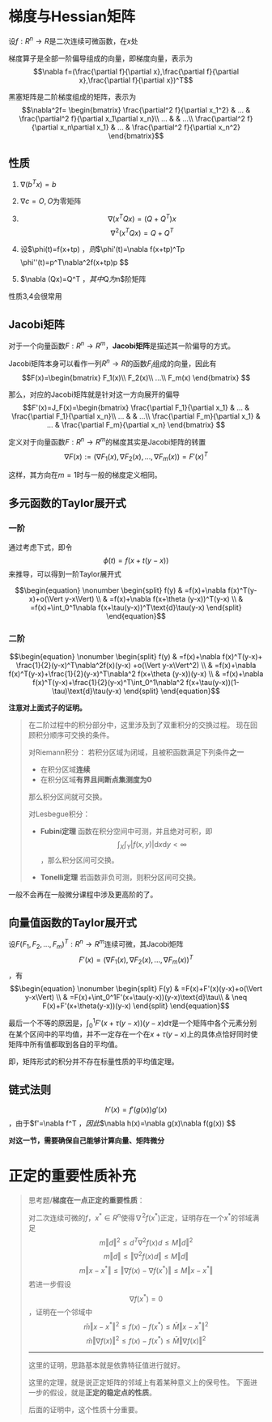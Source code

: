 # 梯度与Hessian矩阵

设$f: R^n\to R$是二次连续可微函数，在$x$处

梯度算子是全部一阶偏导组成的向量，即梯度向量，表示为$$\nabla f=(\frac{\partial f}{\partial x},\frac{\partial f}{\partial x},\frac{\partial f}{\partial x})^T$$

黑塞矩阵是二阶梯度组成的矩阵，表示为$$\nabla^2f= \begin{bmatrix}
    \frac{\partial^2 f}{\partial x_1^2} & ... & \frac{\partial^2 f}{\partial x_1\partial x_n}\\
    ... &  & ...\\
    \frac{\partial^2 f}{\partial x_n\partial x_1} & ... & \frac{\partial^2 f}{\partial x_n^2}
\end{bmatrix}$$

## 性质

1. $\nabla (b^T x)=b$

2. $\nabla c=O,O$为零矩阵

3. $$\nabla (x^TQx)=(Q+Q^T)x$$$$\nabla^2(x^TQx)=Q+Q^T$$

4. 设$\phi(t)=f(x+tp) $，则$$\phi'(t)=\nabla f(x+tp)^Tp $$$$\phi''(t)=p^T\nabla^2f(x+tp)p $$
5. $\nabla (Qx)=Q^T $，其中$Q$为$n$阶矩阵

性质3,4会很常用

## Jacobi矩阵

对于一个向量函数$F:R^n\to R^m$，**Jacobi矩阵**是描述其一阶偏导的方式。

Jacobi矩阵本身可以看作一列$R^n\to R$的函数$F_i$组成的向量，因此有$$F(x)=\begin{bmatrix}
    F_1(x)\\
    F_2(x)\\
    ...\\
    F_m(x)
\end{bmatrix} $$

那么，对应的Jacobi矩阵就是针对这一方向展开的偏导$$F'(x)=J_F(x)=\begin{bmatrix}
    \frac{\partial F_1}{\partial x_1} & ... & \frac{\partial F_1}{\partial x_n}\\
    ... &  & ...\\
    \frac{\partial F_m}{\partial x_1} & ... & \frac{\partial F_m}{\partial x_n}
\end{bmatrix} $$

定义对于向量函数$F:R^n\to R^m$的梯度其实是Jacobi矩阵的转置$$\nabla F(x):=(\nabla F_1(x),\nabla F_2(x),...,\nabla F_m(x))=F'(x)^T $$

这样，其方向在$m=1$时与一般的梯度定义相同。

## 多元函数的Taylor展开式

### 一阶

通过考虑下式，即令$$\phi(t)=f(x+t(y-x)) $$来推导，可以得到一阶Taylor展开式

$$\begin{equation}
    \nonumber
    \begin{split}
        f(y) & =f(x)+\nabla f(x)^T(y-x)+o(\Vert y-x\Vert) \\
             & =f(x)+\nabla f(x+\theta (y-x))^T(y-x) \\
             & =f(x)+\int_0^1\nabla f(x+\tau(y-x))^T\text{d}\tau(y-x)
    \end{split}
\end{equation}$$

### 二阶

$$\begin{equation}
    \nonumber    
    \begin{split}
        f(y) & =f(x)+\nabla f(x)^T(y-x)+ \frac{1}{2}(y-x)^T\nabla^2f(x)(y-x) +o(\Vert y-x\Vert^2) \\
             & =f(x)+\nabla f(x)^T(y-x)+\frac{1}{2}(y-x)^T\nabla^2 f(x+\theta (y-x))(y-x) \\
             & =f(x)+\nabla f(x)^T(y-x)+\frac{1}{2}(y-x)^T\int_0^1\nabla^2 f(x+\tau(y-x))(1-\tau)\text{d}\tau(y-x)
    \end{split}
\end{equation}$$

**注意对上面式子的证明。**

> 在二阶过程中的积分部分中，这里涉及到了双重积分的交换过程。
> 现在回顾积分顺序可交换的条件。
>
> 对Riemann积分：
> 若积分区域为闭域，且被积函数满足下列条件**之一**
> - 在积分区域**连续**
> - 在积分区域**有界且间断点集测度为0**
> 
> 那么积分区间就可交换。
>
> 对Lesbegue积分：
> - **Fubini定理**
> 函数在积分空间中可测，并且绝对可积，即$$\int_X\int_Y |f(x,y)|\text{d}x\text{d}y\lt \infty $$，那么积分区间可交换。
>
> - **Tonelli定理**
> 若函数非负可测，则积分区间可交换。
> 

一般不会再在一般微分课程中涉及更高阶的了。

## 向量值函数的Taylor展开式

设$F(F_1,F_2,...,F_m)^T:R^n\to R^m$连续可微，其Jacobi矩阵$$F'(x)=(\nabla F_1(x),\nabla F_2(x),...,\nabla F_m(x))^T $$，有$$\begin{equation}
    \nonumber
    \begin{split}
        F(y) & =F(x)+F'(x)(y-x)+o(\Vert y-x\Vert) \\
             & =F(x)+\int_0^1F'(x+\tau(y-x))(y-x)\text{d}\tau\\
             & \neq F(x)+F'(x+\theta(y-x))(y-x)
    \end{split}
\end{equation}$$

最后一个不等的原因是，$\int_0^1F'(x+\tau(y-x))(y-x)\text{d}\tau$是一个矩阵中各个元素分别在某个区间中的平均值，并不一定存在一个在$x+\tau(y-x)$上的具体点恰好同时使矩阵中所有值都取到各自的平均值。

即，矩阵形式的积分并不存在标量性质的平均值定理。

## 链式法则

$$h'(x)=f'(g(x))g'(x) $$，由于$f'=\nabla f^T $，因此$$\nabla h(x)=\nabla g(x)\nabla f(g(x)) $$

**对这一节，需要确保自己能够计算向量、矩阵微分**

# 正定的重要性质补充

> 思考题/**梯度在一点正定的重要性质**：
>
> 对二次连续可微的$f$，$x^*\in R^n$使得$\nabla^2 f(x^*)$正定，证明存在一个$x^*$的邻域满足$$m\Vert d\Vert^2\leq d^T\nabla^2f(x)d\leq M\Vert d\Vert^2 $$$$m\Vert d\Vert\leq\Vert \nabla^2f(x)d\Vert\leq M\Vert d\Vert $$$$m\Vert x-x^*\Vert\leq\Vert \nabla f(x) -\nabla f(x^*)\Vert \leq M\Vert x-x^*\Vert $$
> 若进一步假设$$\nabla f(x^*)=0 $$，证明在一个邻域中$$\bar{m}\Vert x-x^*\Vert^2\leq f(x)-f(x^*)\leq \bar{M}\Vert x-x^*\Vert^2 $$$$\bar{m}\Vert\nabla f(x)\Vert^2\leq f(x)-f(x^*)\leq \bar{M}\Vert \nabla f(x)\Vert^2 $$
>
> ---
>
> 这里的证明，思路基本就是依靠特征值进行就好。
>
> 这里的定理，就是说正定矩阵的邻域上有着某种意义上的保号性。
> 下面进一步的假设，就是**正定的稳定点的性质**。
>
> 后面的证明中，这个性质十分重要。